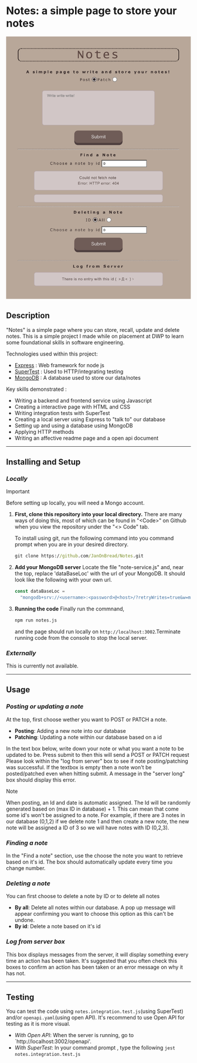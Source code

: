 # Notes: a simple page to store your notes

<img src="page.png" >

## Description

"Notes" is a simple page where you can store, recall, update and delete notes. This is a simple project I made while on placement at DWP to learn some foundational skills in software engineering.

Technologies used within this project:

- [Express](https://expressjs.com/) : Web framework for node js
- [SuperTest](https://www.npmjs.com/package/supertest) : Used to HTTP/integrating testing
- [MongoDB](https://www.mongodb.com/) : A database used to store our data/notes

Key skills demonstrated :

- Writing a backend and frontend service using Javascript
- Creating a interactive page with HTML and CSS
- Writing integration tests with SuperTest
- Creating a local server using Express to "talk to" our database
- Setting up and using a database using MongoDB
- Applying HTTP methods
- Writing an affective readme page and a open api document

---

## Installing and Setup

### _Locally_

> [!IMPORTANT]
> Before setting up locally, you will need a Mongo account.

1. **First, clone this repository into your local directory.**
   There are many ways of doing this, most of which can be found in "\<Code\>" on Github when you view the repository under the "\<\> Code" tab.

   To install using git, run the following command into you command prompt when you are in your desired directory.

   ```cmd
   git clone https://github.com/JanOnBread/Notes.git
   ```

1. **Add your MongoDB server**
   Locate the file "note-service.js" and, near the top, replace 'dataBaseLoc' with the url of your MongoDB.
   It should look like the following with your own url.

   ```javascript
   const dataBaseLoc =
     "mongodb+srv://<username>:<password>@<host>/?retryWrites=true&w=majority";
   ```

1. **Running the code**
   Finally run the commnand,

   ```cmd
   npm run notes.js
   ```

   and the page should run locally on `http://localhost:3002`.Terminate running code from the console to stop the local server.

### _Externally_

This is currently not available.

---

## Usage

### _Posting or updating a note_

At the top, first choose wether you want to POST or PATCH a note.

- **Posting**: Adding a new note into our database
- **Patching**: Updating a note within our database based on a id

In the text box below, write down your note or what you want a note to be updated to be. Press submit to then this will send a POST or PATCH request Please look within the "log from server" box to see if note posting/patching was successful.
If the textbox is empty then a note won't be posted/patched even when hitting submit. A message in the "server long" box should display this error.

> [!NOTE]
> When posting, an Id and date is automatic assigned. The Id will be randomly generated based on (max ID in database) + 1. This can mean that come some id's won't be assigned to a note. For example, if there are 3 notes in our database (0,1,2) if we delete note 1 and then create a new note, the new note will be assigned a ID of 3 so we will have notes with ID (0,2,3).

### _Finding a note_

In the "Find a note" section, use the choose the note you want to retrieve based on it's id. The box should automatically update every time you change number.

### _Deleting a note_

You can first choose to delete a note by ID or to delete all notes

- **By all**: Delete all notes within our database. A pop up message will appear confirming you want to choose this option as this can't be undone.
- **By id**: Delete a note based on it's id

### _Log from server box_

This box displays messages from the server, it will display something every time an action has been taken. It's suggested that you often check this boxes to confirm an action has been taken or an error message on why it has not.

---

## Testing

You can test the code using `notes.integration.test.js`(using SuperTest) and/or `openapi.yaml`(using open API). It's recommend to use Open API for testing as it is more visual.

- _With Open API_: When the server is running, go to `http://localhost:3002/openapi'.
- _With SuperTest_: In your command prompt , type the following `jest notes.integration.test.js`
